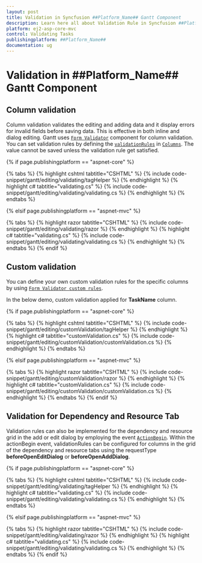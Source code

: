 ```yaml
---
layout: post
title: Validation in Syncfusion ##Platform_Name## Gantt Component
description: Learn here all about Validation Rule in Syncfusion ##Platform_Name## Gantt component of Syncfusion Essential JS 2 and more.
platform: ej2-asp-core-mvc
control: Validating Tasks
publishingplatform: ##Platform_Name##
documentation: ug
---
```


# Validation in ##Platform_Name## Gantt Component

## Column validation

Column validation validates the editing and adding data and it display errors for invalid fields before saving data. This is effective in both inline and dialog editing.
Gantt uses [`Form Validator`](https://ej2.syncfusion.com/documentation/form-validator/validation-rules) component for column validation. You can set validation rules by defining the [`validationRules`](https://help.syncfusion.com/cr/aspnetcore-js2/Syncfusion.EJ2.Gantt.GanttColumn.html#Syncfusion_EJ2_Gantt_GanttColumn_ValidationRules) in [`Columns`](https://help.syncfusion.com/cr/aspnetcore-js2/Syncfusion.EJ2.Gantt.Gantt.html#Syncfusion_EJ2_Gantt_Gantt_Columns). The value cannot be saved unless the validation rule get satisfied.

{% if page.publishingplatform == "aspnet-core" %}

{% tabs %}
{% highlight cshtml tabtitle="CSHTML" %}
{% include code-snippet/gantt/editing/validating/tagHelper %}
{% endhighlight %}
{% highlight c# tabtitle="validating.cs" %}
{% include code-snippet/gantt/editing/validating/validating.cs %}
{% endhighlight %}
{% endtabs %}

{% elsif page.publishingplatform == "aspnet-mvc" %}

{% tabs %}
{% highlight razor tabtitle="CSHTML" %}
{% include code-snippet/gantt/editing/validating/razor %}
{% endhighlight %}
{% highlight c# tabtitle="validating.cs" %}
{% include code-snippet/gantt/editing/validating/validating.cs %}
{% endhighlight %}
{% endtabs %}
{% endif %}

## Custom validation

You can define your own custom validation rules for the specific columns by using [`Form Validator custom rules`](https://ej2.syncfusion.com/documentation/form-validator/validation-rules#defining-custom-rules).

In the below demo, custom validation applied for **TaskName** column.

{% if page.publishingplatform == "aspnet-core" %}

{% tabs %}
{% highlight cshtml tabtitle="CSHTML" %}
{% include code-snippet/gantt/editing/customValidation/tagHelper %}
{% endhighlight %}
{% highlight c# tabtitle="customValidation.cs" %}
{% include code-snippet/gantt/editing/customValidation/customValidation.cs %}
{% endhighlight %}
{% endtabs %}

{% elsif page.publishingplatform == "aspnet-mvc" %}

{% tabs %}
{% highlight razor tabtitle="CSHTML" %}
{% include code-snippet/gantt/editing/customValidation/razor %}
{% endhighlight %}
{% highlight c# tabtitle="customValidation.cs" %}
{% include code-snippet/gantt/editing/customValidation/customValidation.cs %}
{% endhighlight %}
{% endtabs %}
{% endif %}

## Validation for Dependency and Resource Tab

Validation rules can also be implemented for the dependency and resource grid in the add or edit dialog by employing the event [`ActionBegin`](https://help.syncfusion.com/cr/aspnetcore-js2/Syncfusion.EJ2.Gantt.Gantt.html#Syncfusion_EJ2_Gantt_Gantt_ActionBegin).
Within the actionBegin event, validationRules can be configured for columns in the grid of the dependency and resource tabs using the requestType **beforeOpenEditDialog** or **beforeOpenAddDialog**.

{% if page.publishingplatform == "aspnet-core" %}

{% tabs %}
{% highlight cshtml tabtitle="CSHTML" %}
{% include code-snippet/gantt/editing/validating/tagHelper %}
{% endhighlight %}
{% highlight c# tabtitle="validating.cs" %}
{% include code-snippet/gantt/editing/validating/validating.cs %}
{% endhighlight %}
{% endtabs %}

{% elsif page.publishingplatform == "aspnet-mvc" %}

{% tabs %}
{% highlight razor tabtitle="CSHTML" %}
{% include code-snippet/gantt/editing/validating/razor %}
{% endhighlight %}
{% highlight c# tabtitle="validating.cs" %}
{% include code-snippet/gantt/editing/validating/validating.cs %}
{% endhighlight %}
{% endtabs %}
{% endif %}